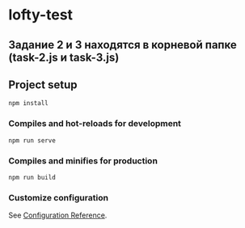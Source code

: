# lofty-test

## Задание 2 и 3 находятся в корневой папке (task-2.js и task-3.js)

## Project setup
```
npm install
```

### Compiles and hot-reloads for development
```
npm run serve
```

### Compiles and minifies for production
```
npm run build
```

### Customize configuration
See [Configuration Reference](https://cli.vuejs.org/config/).
